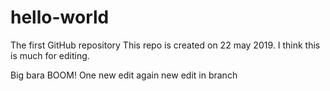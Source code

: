 # hello-world
The first GitHub repository
This repo is created on 22 may 2019. 
I think this is much for editing.

Big bara BOOM!
One new edit
again new edit in branch